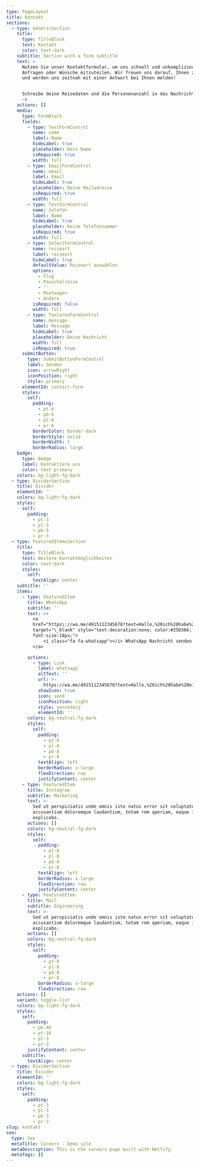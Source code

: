 ```yaml
---
type: PageLayout
title: Kontakt
sections:
  - type: GenericSection
    title:
      type: TitleBlock
      text: Kontakt
      color: text-dark
    subtitle: Section with a form subtitle
    text: >
      Nutzen Sie unser Kontaktformular, um uns schnell und unkompliziert Ihre
      Anfragen oder Wünsche mitzuteilen. Wir freuen uns darauf, Ihnen zu helfen
      und werden uns zeitnah mit einer Antwort bei Ihnen melden!


      Schreibe deine Reisedaten und die Personenanzahl in das Nachrichtenfenster
      ->
    actions: []
    media:
      type: FormBlock
      fields:
        - type: TextFormControl
          name: name
          label: Name
          hideLabel: true
          placeholder: Dein Name
          isRequired: true
          width: full
        - type: EmailFormControl
          name: email
          label: Email
          hideLabel: true
          placeholder: Deine Mailadresse
          isRequired: true
          width: full
        - type: TextFormControl
          name: telefon
          label: Name
          hideLabel: true
          placeholder: Deine Telefonnummer
          isRequired: true
          width: full
        - type: SelectFormControl
          name: reiseart
          label: reiseart
          hideLabel: true
          defaultValue: Reiseart auswählen
          options:
            - Flug
            - Pauschalreise
            - ''
            - Mietwagen
            - Andere
          isRequired: false
          width: full
        - type: TextareaFormControl
          name: message
          label: Message
          hideLabel: true
          placeholder: Deine Nachricht
          width: full
          isRequired: true
      submitButton:
        type: SubmitButtonFormControl
        label: Senden
        icon: arrowRight
        iconPosition: right
        style: primary
      elementId: contact-form
      styles:
        self:
          padding:
            - pt-6
            - pb-6
            - pl-6
            - pr-6
          borderColor: border-dark
          borderStyle: solid
          borderWidth: 1
          borderRadius: large
    badge:
      type: Badge
      label: Kontaktiere uns
      color: text-primary
    colors: bg-light-fg-dark
  - type: DividerSection
    title: Divider
    elementId: ''
    colors: bg-light-fg-dark
    styles:
      self:
        padding:
          - pt-3
          - pl-3
          - pb-3
          - pr-3
  - type: FeaturedItemsSection
    title:
      type: TitleBlock
      text: Weitere Kontaktmöglichkeiten
      color: text-dark
      styles:
        self:
          textAlign: center
    subtitle: ''
    items:
      - type: FeaturedItem
        title: WhatsApp
        subtitle: ''
        text: >+
          <a
          href="https\://wa.me/4915112345678?text=Hallo,%20ich%20habe%20eine%20Frage%20zu%20Ihren%20Reiseangeboten"
          target="\_blank" style="text-decoration:none; color:#25D366;
          font-size:18px;">
              <i class="fa fa-whatsapp"></i> WhatsApp Nachricht senden
          </a>

        actions:
          - type: Link
            label: whatsapp
            altText: ''
            url: >-
              https://wa.me/4915112345678?text=Hallo,%20ich%20habe%20eine%20Frage%20zu%20Ihren%20Reiseangeboten
            showIcon: true
            icon: send
            iconPosition: right
            style: secondary
            elementId: ''
        colors: bg-neutral-fg-dark
        styles:
          self:
            padding:
              - pt-8
              - pl-8
              - pb-8
              - pr-8
            textAlign: left
            borderRadius: x-large
            flexDirection: row
            justifyContent: center
      - type: FeaturedItem
        title: Instagram
        subtitle: Marketing
        text: >-
          Sed ut perspiciatis unde omnis iste natus error sit voluptatem
          accusantium doloremque laudantium, totam rem aperiam, eaque ipsa quae.
          explicabo.
        actions: []
        colors: bg-neutral-fg-dark
        styles:
          self:
            padding:
              - pt-8
              - pl-8
              - pb-8
              - pr-8
            textAlign: left
            borderRadius: x-large
            flexDirection: row
            justifyContent: center
      - type: FeaturedItem
        title: Mail
        subtitle: Engineering
        text: >-
          Sed ut perspiciatis unde omnis iste natus error sit voluptatem
          accusantium doloremque laudantium, totam rem aperiam, eaque ipsa quae.
          explicabo.
        actions: []
        colors: bg-neutral-fg-dark
        styles:
          self:
            padding:
              - pt-8
              - pl-8
              - pb-8
              - pr-8
            borderRadius: x-large
            flexDirection: row
    actions: []
    variant: toggle-list
    colors: bg-light-fg-dark
    styles:
      self:
        padding:
          - pb-40
          - pt-16
          - pl-3
          - pr-3
        justifyContent: center
      subtitle:
        textAlign: center
  - type: DividerSection
    title: Divider
    elementId: ''
    colors: bg-light-fg-dark
    styles:
      self:
        padding:
          - pt-3
          - pl-3
          - pb-3
          - pr-3
slug: kontakt
seo:
  type: Seo
  metaTitle: Careers - Demo site
  metaDescription: This is the careers page built with Netlify.
  metaTags: []
---
```

